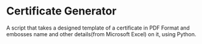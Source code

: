 # Certificate Generator

A script that takes a designed template of a certificate in PDF Format and embosses name and other details(from Microsoft Excel) on it, using Python.
